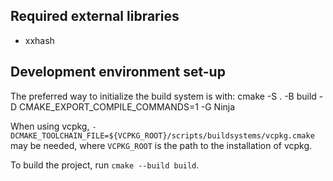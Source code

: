 ## Required external libraries

* xxhash

## Development environment set-up

The preferred way to initialize the build system is with:
    cmake
        -S .
        -B build
        -D CMAKE_EXPORT_COMPILE_COMMANDS=1
        -G Ninja

When using vcpkg, `-DCMAKE_TOOLCHAIN_FILE=${VCPKG_ROOT}/scripts/buildsystems/vcpkg.cmake` may be needed, where `VCPKG_ROOT` is the path to the installation of vcpkg.

To build the project, run `cmake --build build`.
